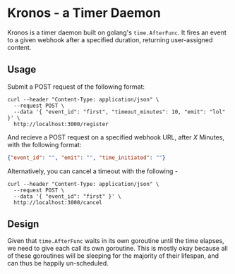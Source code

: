 # Kronos - a Timer Daemon

Kronos is a timer daemon built on golang's `time.AfterFunc`. It fires an event to a given webhook after a specified duration, returning user-assigned content.

## Usage 

Submit a POST request of the following format:

```
curl --header "Content-Type: application/json" \
  --request POST \
  --data '{ "event_id": "first", "timeout_minutes": 10, "emit": "lol" }' \
  http://localhost:3000/register

```

And recieve a POST request on a specified webhook URL, after _X_ Minutes, with the following format:
```json
{"event_id": "", "emit": "", "time_initiated": ""}
```

Alternatively, you can cancel a timeout with the following  -

```
curl --header "Content-Type: application/json" \
  --request POST \
  --data '{ "event_id": "first" }' \
  http://localhost:3000/cancel

```

## Design

Given that `time.AfterFunc` waits in its own goroutine until the time elapses, we need to give each call its own goroutine. This is mostly okay because all of these goroutines will be sleeping for the majority of their lifespan, and can thus be happily un-scheduled. 

